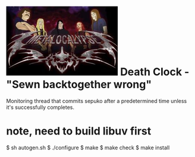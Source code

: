 ![Death Clock](https://github.com/victusfate/deathclock/raw/master/Dethklok.jpg)
Death Clock - "Sewn backtogether wrong"
===

Monitoring thread that commits sepuko after a predetermined time unless it's successfully completes.

# note, need to build libuv first
$ sh autogen.sh
$ ./configure
$ make
$ make check
$ make install


